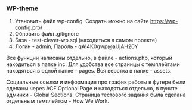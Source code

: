 ### **WP-theme**

1. Утановить файл wp-config. Создать можно на сайте https://wp-config.pro/
2. Обновить файл .gitignore
3. База - test-clever-wp.sql (находиться в самом проекте)
4. Логин - admin, Пароль - qA!4K0gwp@aUjAH20Y


Все функции написаны отдельно, в файле - actions.php, который находиться в 
папке inc. 
Для удобства все страницы с темплейтами находяться в одной папке - pages.
Вся верстка в папке  - assets. 

Социальные ссылки и информация про график работы в футере были сделаны через 
ACF Optional Page и находяться отдельно, в пункте админки - Global Sections.
Страница тестового задания была сделана отдельным темплейтом - How We Work.
